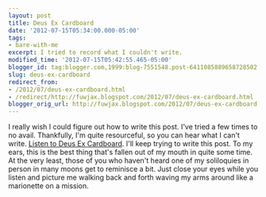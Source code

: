 ```yaml
---
layout: post
title: Deus Ex Cardboard
date: '2012-07-15T05:34:00.000-05:00'
tags: 
- bare-with-me
excerpt: I tried to record what I couldn't write.
modified_time: '2012-07-15T05:42:55.465-05:00'
blogger_id: tag:blogger.com,1999:blog-7551548.post-6411085889658728502
slug: deus-ex-cardboard
redirect_from: 
- /2012/07/deus-ex-cardboard.html
- /redirect/http://fuwjax.blogspot.com/2012/07/deus-ex-cardboard.html
blogger_orig_url: http://fuwjax.blogspot.com/2012/07/deus-ex-cardboard.html
---
```


I really wish I could figure out how to write this post. I've tried a few times to no avail. Thankfully, I'm quite resourceful, so you can hear what I can't write.  [Listen to Deus Ex Cardboard](http://fuwjax.podbean.com/mf/play/v5e9y3/20120714182348.m4a "No, please don't"). I'll keep trying to write this post. To my ears, this is the best thing that's fallen out of my mouth in quite some time. At the very least, those of you who haven't heard one of my soliloquies in person in many moons get to reminisce a bit. Just close your eyes while you listen and picture me walking back and forth waving my arms around like a marionette on a mission.